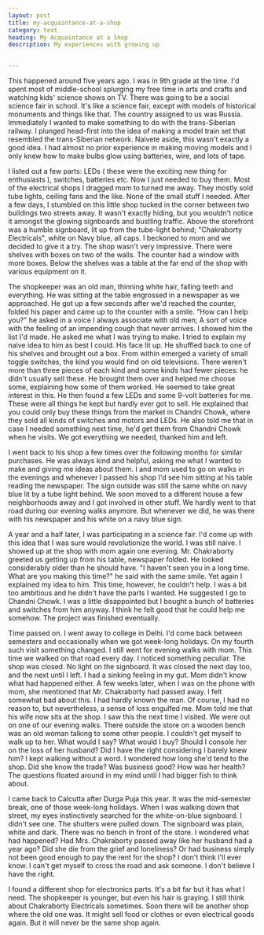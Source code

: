 ```yaml
---
layout: post
title: my-acquaintance-at-a-shop
category: text
heading: My Acquaintance at a Shop
description: My experiences with growing up


---
```


This happened around five years ago. I was in 9th grade at the time. I'd spent most of middle-school splurging my free time in arts and crafts and watching kids' science shows on TV. There was going to be a social science fair in school. It's like a science fair, except with models of historical monuments and things like that. The country assigned to us was Russia. Immediately I wanted to make something to do with the trans-Siberian railway. I plunged head-first into the idea of making a model train set that resembled the trans-Siberian network. Naivete aside, this wasn't exactly a good idea. I had almost no prior experience in making moving models and I only knew how to make bulbs glow using batteries, wire, and lots of tape. 

I listed out a few parts: LEDs ( these were the exciting new thing for enthusiasts ), switches, batteries etc. Now I just needed to buy them. Most of the electrical shops I dragged mom to turned me away. They mostly sold tube lights, ceiling fans and the like. None of the small stuff I needed. After a few days, I stumbled on this little shop tucked in the corner between two buildings two streets away. It wasn't exactly hiding, but you wouldn't notice it amongst the glowing signboards and bustling traffic. Above the storefront was a humble signboard, lit up from the tube-light behind; "Chakraborty Electricals", white on Navy blue, all caps. I beckoned to mom and we decided to give it a try. The shop wasn't very impressive. There were shelves with boxes on two of the walls. The counter had a window with more boxes. Below the shelves was a table at the far end of the shop with various equipment on it. 

The shopkeeper was an old man, thinning white hair, falling teeth and everything. He was sitting at the table engrossed in a newspaper as we approached. He got up a few seconds after we'd reached the counter, folded his paper and came up to the counter with a smile. "How can I help you?" he asked in a voice I always associate with old men; A sort of voice with the feeling of an impending cough that never arrives. I showed him the list I'd made. He asked me what I was trying to make. I tried to explain my naive idea to him as best I could. His face lit up. He shuffled back to one of his shelves and brought out a box. From within emerged a variety of small toggle switches, the kind you would find on old televisions. There weren't more than three pieces of each kind and some kinds had fewer pieces: he didn't usually sell these. He brought them over and helped me choose some, explaining how some of them worked. He seemed to take great interest in this. He then found a few LEDs and some 9-volt batteries for me. These were all things he kept but hardly ever got to sell. He explained that you could only buy these things from the market in Chandni Chowk, where they sold all kinds of switches and motors and LEDs. He also told me that in case I needed something next time, he'd get them from Chandni Chowk when he visits. We got everything we needed, thanked him and left. 

I went back to his shop a few times over the following months for similar purchases. He was always kind and helpful, asking me what I wanted to make and giving me ideas about them. I and mom used to go on walks in the evenings and whenever I passed his shop I'd see him sitting at his table reading the newspaper. The sign outside was still the same white on navy blue lit by a tube light behind. We soon moved to a different house a few neighborhoods away and I got involved in other stuff. We hardly went to that road during our evening walks anymore. But whenever we did, he was there with his newspaper and his white on a navy blue sign. 

A year and a half later, I was participating in a science fair. I'd come up with this idea that I was sure would revolutionize the world. I was still naive. I showed up at the shop with mom again one evening. Mr. Chakraborty greeted us getting up from his table, newspaper folded. He looked considerably older than he should have. "I haven't seen you in a long time. What are you making this time?" he said with the same smile. Yet again I explained my idea to him. This time, however, he couldn't help. I was a bit too ambitious and he didn't have the parts I wanted. He suggested I go to Chandni Chowk. I was a little disappointed but I bought a bunch of batteries and switches from him anyway. I think he felt good that he could help me somehow. The project was finished eventually. 

Time passed on. I went away to college in Delhi. I'd come back between semesters and occasionally when we got week-long holidays. On my fourth such visit something changed. I still went for evening walks with mom. This time we walked on that road every day. I noticed something peculiar. The shop was closed. No light on the signboard. It was closed the next day too, and the next until I left. I had a sinking feeling in my gut. Mom didn't know what had happened either. A few weeks later, when I was on the phone with mom, she mentioned that Mr. Chakraborty had passed away. I felt somewhat bad about this. I had hardly known the man. Of course, I had no reason to, but nevertheless, a sense of loss engulfed me. Mom told me that his wife now sits at the shop. I saw this the next time I visited. We were out on one of our evening walks. There outside the store on a wooden bench was an old woman talking to some other people. I couldn't get myself to walk up to her. What would I say? What would I buy? Should I console her on the loss of her husband? Did I have the right considering I barely knew him? I kept walking without a word. I wondered how long she'd tend to the shop. Did she know the trade? Was business good? How was her health? The questions floated around in my mind until I had bigger fish to think about. 

I came back to Calcutta after Durga Puja this year. It was the mid-semester break, one of those week-long holidays. When I was walking down that street, my eyes instinctively searched for the white-on-blue signboard. I didn't see one. The shutters were pulled down. The signboard was plain, white and dark. There was no bench in front of the store. I wondered what had happened? Had Mrs. Chakraborty passed away like her husband had a year ago? Did she die from the grief and loneliness? Or had business simply not been good enough to pay the rent for the shop? I don't think I'll ever know. I can't get myself to cross the road and ask someone. I don't believe I have the right. 

I found a different shop for electronics parts. It's a bit far but it has what I need. The shopkeeper is younger, but even his hair is graying. I still think about Chakraborty Electricals sometimes. Soon there will be another shop where the old one was. It might sell food or clothes or even electrical goods again. But it will never be the same shop again.

